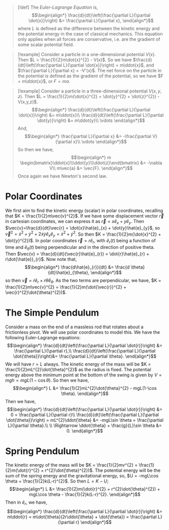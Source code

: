 >[!def]
>The *Euler-Lagrange Equation* is,
>$$\begin{align*}
> \frac{d}{dt}\left(\frac{\partial L}{\partial \dot{x}}\right) &= \frac{\partial L}{\partial x},
>\end{align*}$$
>where $L$ is defined as the difference between the kinetic energy and the potential energy in the case of classical mechanics.
>This equation only applies when all forces are conservative, i.e. are the gradient of some scalar potential field.

>[!example]
>Consider a particle in a one-dimensional potential $V(x)$.
>Then $L = \frac{1}{2}m\dot{x}^{2} - V(x)$.
>So we have $\frac{d}{dt}\left(\frac{\partial L}{\partial \dot{x}}\right) = m\ddot{x}$, and $\frac{\partial L}{\partial x} = -V'(x)$. The net force on the particle in the potential is defined as the gradient of the potential, so we have $F = m\ddot{x}$, or $F=ma$.

>[!example]
>Consider a particle in a three-dimensional potential $V(x,y,z)$.
>Then $L = \frac{1}{2}m(\dot{x}^{2} + \dot{y}^{2} + \dot{z}^{2}) - V(x,y,z)$.
>$$\begin{align*}
>\frac{d}{dt}\left(\frac{\partial L}{\partial \dot{x}}\right) &= m\ddot{x}\\
>\frac{d}{dt}\left(\frac{\partial L}{\partial \dot{y}}\right) &= m\ddot{y}\\
>\vdots
>\end{align*}$$
>And,
>$$\begin{align*}
>\frac{\partial L}{\partial x} &= -\frac{\partial V}{\partial x}\\
>\vdots
>\end{align*}$$
>So then we have,
>$$\begin{align*}
>m \begin{bmatrix}\ddot{x}\\\ddot{y}\\\ddot{z}\end{bmatrix} &= -\nabla V\\
>m\vec{a} &= \vec{F}.
>\end{align*}$$
>Once again we have Newton's second law.

# Polar Coordinates
We first aim to find the kinetic energy (scalar) in polar coordinates, recalling that $K = \frac{1}{2}m\vec{v}^{2}$.
If we have some displacement vector $\vec{r}$ in cartesian coordinates, we can express it as $\vec{r} = x\hat{e}_{x} + y\hat{e}_{y}$. Then $\vec{v}=\frac{d}{dt}\vec{r} = \dot{x}\hat{e}_{x} + \dot{y}\hat{e}_{y}$, so $\vec{v}^{2} = \dot{x}^{2} + \dot{y}^{2} + 2\dot{x}\dot{y}\hat{e}_{x}\hat{e}_{y} = \dot{x}^{2} + \dot{y}^{2}$.
So then $K = \frac{1}{2}m(\dot{x}^{2} + \dot{y}^{2})$.
In polar coordinates $\vec{r} = r\hat{e}_{r}$, with $\hat{e}_{r}(t)$ being a function of time and $\hat{e}_{\theta}(t)$ being perpendicular and in the direction of positive theta. Then $\vec{v} = \frac{d}{dt}(\vec{r}\hat{e}_{r}) = \dot{r}\hat{e}_{r} + r\dot{\hat{e}}_{r}$.
Now note that,
$$\begin{align*}
\frac{d\hat{e}_{r}}{dt} &= \frac{d \theta}{dt}\hat{e}_{\theta},
\end{align*}$$
so then $\vec{v} = \dot{r}\hat{e}_{r} + r\dot{\theta}\hat{e}_{\theta}$. As the two terms are perpendicular, we have,
$K = \frac{1}{2}m\vec{v}^{2} = \frac{1}{2}m(\dot{\vec{r}}^{2} + \vec{r}^{2}\dot{\theta}^{2})$.

# The Simple Pendulum
Consider a mass on the end of a massless rod that rotates about a frictionless pivot.
We will use polar coordinates to model this.
We have the following Euler-Lagrange equations:
$$\begin{align*}
\frac{d}{dt}\left(\frac{\partial L}{\partial \dot{r}}\right) &= \frac{\partial L}{\partial r},\\
\frac{d}{dt}\left(\frac{\partial L}{\partial \dot{\theta}}\right)&= \frac{\partial L}{\partial \theta}.
\end{align*}$$
We will have $r=L$ always.
The kinetic energy of the mass will be $K = \frac{1}{2}mL^{2}\dot{\theta}^{2}$ as the radius is fixed.
The potential energy above the minimum point at the bottom of the swing is given by $V=mgh=mgL(1-\cos \theta)$.
So then we have,
$$\begin{align*}
L &= \frac{1}{2}mL^{2}\dot{\theta}^{2} - mgL(1-\cos \theta).
\end{align*}$$
Then we have,
$$\begin{align*}
\frac{d}{dt}\left(\frac{\partial L}{\partial \dot{r}}\right) &= 0 = \frac{\partial L}{\partial r}\\
\frac{d}{dt}\left(\frac{\partial L}{\partial \dot{\theta}}\right) = mL^{2}\ddot{\theta} &= -mgL\sin \theta = \frac{\partial L}{\partial \theta}.\\
\\
\Rightarrow \ddot{\theta} + \frac{g}{L}\sin \theta &= 0.
\end{align*}$$

# Spring Pendulum
The kinetic energy of the mass will be $K = \frac{1}{2}mv^{2} = \frac{1}{2}m(\dot{r}^{2} + r^{2}\dot{\theta}^{2})$. The potential energy will be the sum of the spring energy and the gravitational energy, so, $U = -mgL\cos \theta + \frac{1}{2}k(L-r)^{2}$.
So then $L = K-U$;
$$\begin{align*}
L &= \frac{1}{2}m(\dot{r}^{2} + r^{2}\dot{\theta}^{2}) + mgL\cos \theta - \frac{1}{2}k(L-r)^{2}.
\end{align*}$$
Then in $\hat{e}_{r}$, we have,
$$\begin{align*}
\frac{d}{dt}\left(\frac{\partial L}{\partial \dot{r}}\right) &= m\ddot{r} = m\dot{\theta}(2r\ddot{\theta} + \dot{\theta}) = \frac{\partial L}{\partial r}
\end{align*}$$

